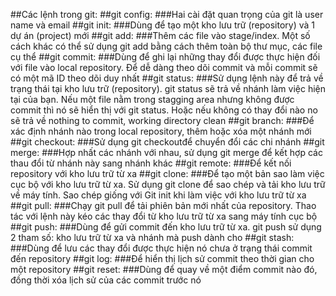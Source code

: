 ##Các lệnh trong git:
##git config:
###Hai cài đặt quan trọng của git là user name và email
##git init:
###Dùng để tạo một kho lưu trữ (repository) và 1 dự án (project) mới
##git add:
###Thêm các file vào stage/index. Một số cách khác có thể sử dụng git add bằng cách thêm toàn bộ thư mục, các file cụ thể
##git commit:
###Dùng để ghi lại những thay đổi được thực hiện đối với file vào local repository. Để dễ dàng theo dõi commit và mỗi commit sẽ có một mã ID theo dõi duy nhất
##git status:
###Sử dụng lệnh này để trả về trạng thái tại kho lưu trữ (repository). git status sẽ trả về nhánh làm việc hiện tại của bạn. Nếu một file nằm trong stagging area nhưng không được commit thì nó sẽ hiển thị với git status. Hoặc nếu không có thay đổi nào no sẽ trả về nothing to commit, working directory clean
##git branch:
###Để xác định nhánh nào trong local repository, thêm hoặc xóa một nhánh mới
##git checkout:
###Sử dụng git checkoutđể chuyển đổi các chi nhánh
##git merge:
###Hợp nhất các nhánh với nhau, sử dụng git merge để kết hợp các thau đổi từ nhánh này sang nhánh khác
##git remote:
###Để kết nối repository với kho lưu trữ từ xa
##git clone:
###Để tạo một bản sao làm việc cục bộ với kho lưu trữ từ xa. Sử dụng git clone để sao chép và tải kho lưu trữ về máy tính. Sao chép giống với Git init khi làm việc với kho lưu trữ từ xa
##git pull:
###Chạy git pull để tải phiên bản mới nhất của repository. Thao tác với lệnh này kéo các thay đổi từ kho lưu trữ từ xa sang máy tính cục bộ
##git push:
###Dùng để gửi commit đến kho lưu trữ từ xa. git push sử dụng 2 tham số: kho lưu trữ từ xa và nhánh mà push dành cho
##git stash:
###Dùng để lưu các thay đổi được thực hiện nó chưa ở trạng thái commit đến repository
##git log:
###Để hiển thị lịch sử commit theo thời gian cho một repository
##git reset:
###Dùng để quay về một điểm commit nào đó, đồng thời xóa lịch sử của các commit trước nó

